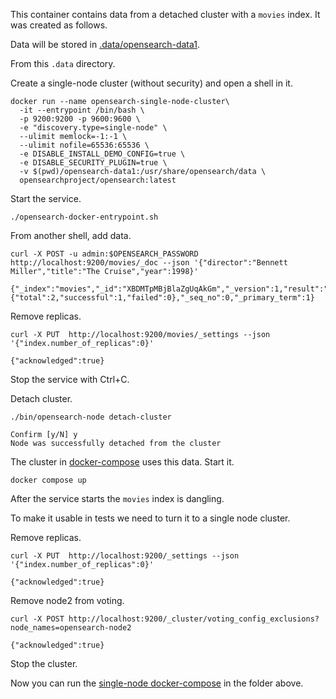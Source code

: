 This container contains data from a detached cluster with a `movies` index. It was created as follows.

Data will be stored in [.data/opensearch-data1](.data/opensearch-data1).

From this `.data` directory.

Create a single-node cluster (without security) and open a shell in it.

```
docker run --name opensearch-single-node-cluster\
  -it --entrypoint /bin/bash \
  -p 9200:9200 -p 9600:9600 \
  -e "discovery.type=single-node" \
  --ulimit memlock=-1:-1 \
  --ulimit nofile=65536:65536 \
  -e DISABLE_INSTALL_DEMO_CONFIG=true \
  -e DISABLE_SECURITY_PLUGIN=true \
  -v $(pwd)/opensearch-data1:/usr/share/opensearch/data \
  opensearchproject/opensearch:latest
```

Start the service.

```
./opensearch-docker-entrypoint.sh
```

From another shell, add data.

```
curl -X POST -u admin:$OPENSEARCH_PASSWORD http://localhost:9200/movies/_doc --json '{"director":"Bennett Miller","title":"The Cruise","year":1998}'

{"_index":"movies","_id":"XBDMTpMBjBlaZgUqAkGm","_version":1,"result":"created","_shards":{"total":2,"successful":1,"failed":0},"_seq_no":0,"_primary_term":1}
```

Remove replicas.

```
curl -X PUT  http://localhost:9200/movies/_settings --json '{"index.number_of_replicas":0}'

{"acknowledged":true}
```

Stop the service with Ctrl+C.

Detach cluster.

```
./bin/opensearch-node detach-cluster

Confirm [y/N] y
Node was successfully detached from the cluster
```

The cluster in [docker-compose](docker-compose.yml) uses this data. Start it.

```
docker compose up
```

After the service starts the `movies` index is dangling.

To make it usable in tests we need to turn it to a single node cluster.

Remove replicas.

```
curl -X PUT  http://localhost:9200/_settings --json '{"index.number_of_replicas":0}'

{"acknowledged":true}
```

Remove node2 from voting.

```
curl -X POST http://localhost:9200/_cluster/voting_config_exclusions?node_names=opensearch-node2

{"acknowledged":true}
```

Stop the cluster.

Now you can run the [single-node docker-compose](../docker-compose.yml) in the folder above.
